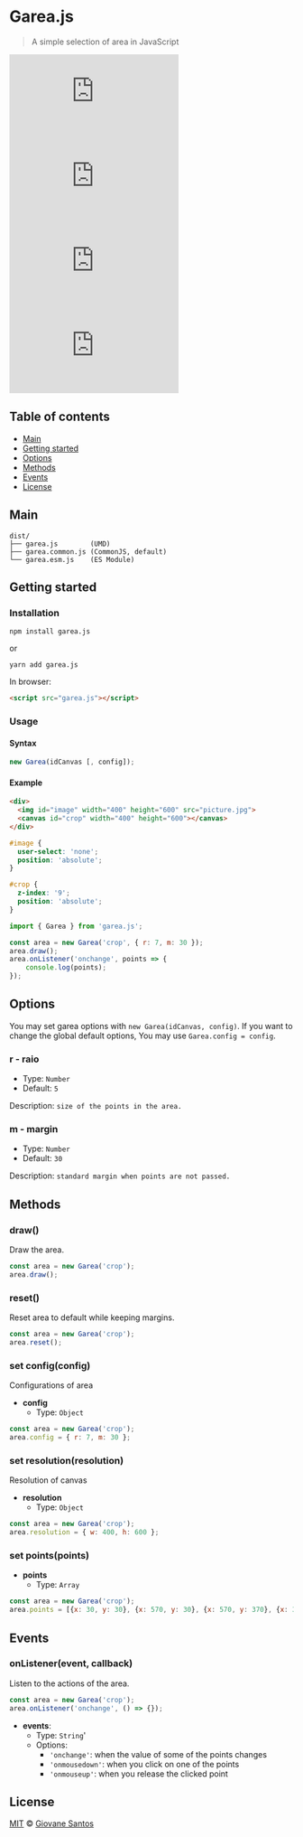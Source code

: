 # Garea.js

> A simple selection of area in JavaScript

![Version](https://img.shields.io/github/package-json/v/GIovaneSantosSilva/garea.js)
![Project Size](https://img.shields.io/github/size/GIovaneSantosSilva/garea.js/dist/garea.js) 
![Dependencies](https://img.shields.io/david/GIovaneSantosSilva/garea.js) 
![Licence](https://img.shields.io/github/license/GIovaneSantosSilva/garea.js)

## Table of contents

- [Main](#main)
- [Getting started](#getting-started)
- [Options](#options)
- [Methods](#methods)
- [Events](#events)
- [License](#license)

## Main

```text
dist/
├── garea.js        (UMD)
├── garea.common.js (CommonJS, default)
└── garea.esm.js    (ES Module)
```

## Getting started

### Installation
 
```shell
npm install garea.js
```
or
```shell
yarn add garea.js
```

In browser:

```html
<script src="garea.js"></script>
```

### Usage

#### Syntax

```js
new Garea(idCanvas [, config]);
```

#### Example

```html
<div>
  <img id="image" width="400" height="600" src="picture.jpg">
  <canvas id="crop" width="400" height="600"></canvas>
</div>
```

```css
#image {
  user-select: 'none';
  position: 'absolute';
}

#crop {
  z-index: '9';
  position: 'absolute';
}
```

```js
import { Garea } from 'garea.js';

const area = new Garea('crop', { r: 7, m: 30 });
area.draw();
area.onListener('onchange', points => {
    console.log(points);
});
```

## Options

You may set garea options with `new Garea(idCanvas, config)`.
If you want to change the global default options, You may use `Garea.config = config`.


### r - raio

- Type: `Number`
- Default: `5`

Description: `size of the points in the area.`

### m - margin

- Type: `Number`
- Default: `30`

Description: `standard margin when points are not passed.`

## Methods

### draw()

Draw the area.

````js
const area = new Garea('crop');
area.draw();
````

### reset()

Reset area to default while keeping margins.
````js
const area = new Garea('crop');
area.reset();
````

### set config(config)

Configurations of area

- **config**
    - Type: `Object`

````js
const area = new Garea('crop');
area.config = { r: 7, m: 30 };
````

### set resolution(resolution)

Resolution of canvas

- **resolution**
    - Type: `Object`

````js
const area = new Garea('crop');
area.resolution = { w: 400, h: 600 };
````

### set points(points)

- **points**
    - Type: `Array`
    
````js
const area = new Garea('crop');
area.points = [{x: 30, y: 30}, {x: 570, y: 30}, {x: 570, y: 370}, {x: 30, y: 370}]
````

## Events

### onListener(event, callback)

Listen to the actions of the area.

````js
const area = new Garea('crop');
area.onListener('onchange', () => {});
````

- **events**:
  - Type: `String`'
  - Options:
      - `'onchange'`: when the value of some of the points changes
      - `'onmousedown'`: when you click on one of the points
      - `'onmouseup'`: when you release the clicked point
      
## License

[MIT](https://opensource.org/licenses/MIT) © [Giovane Santos](https://giovanesantossilva.github.io/)